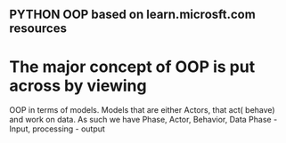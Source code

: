 ## PYTHON OOP based on learn.microsft.com resources
# The major concept of OOP is put across by viewing
  OOP in terms of models.
  Models that are either Actors, that act( behave)
  and work on data.
  As such we have Phase, Actor, Behavior, Data
  Phase - Input, processing - output